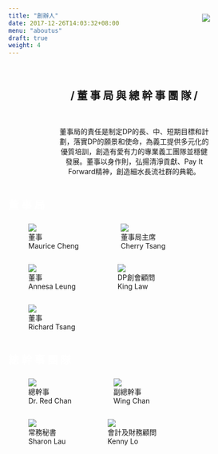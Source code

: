 ```yaml
---
title: "創辦人"
date: 2017-12-26T14:03:32+08:00
menu: "aboutus"
draft: true
weight: 4
---
```

<div style="position: relative">
    <img style="position: absolute;top: -100px;z-index: -1;right: 100px;"src="/img/greenball.png">
</div>
<br>
<h2 style="text-align:center"> / 董 事 局 與 總 幹 事 團 隊 /</h2>

<br>
<div style="text-align:center; width:100%; margin:0 20%">
<p style="width:60%">董事局的責任是制定DP的長、中、短期目標和計劃，落實DP的願景和使命，為義工提供多元化的優質培訓，創造有愛有力的專業義工團隊並穩健發展。董事以身作則，弘揚清淨貢獻、Pay It Forward精神，創造細水長流社群的典範。</p>
</div>
<br>

<div class="title-gradient-background">
<h2 style="margin: 0;padding: 10px 0 10px 0;color:white;">董 事 局</h2>
</div>

<div class="content-gradient-background">
<div>
        <figure style="display: inline-block;">
        <img src="/img/ppls-01.png">
            <figcaption>董事</figcaption>
            <figcaption>Maurice Cheng</figcaption>
        </figure>
        <figure style="display: inline-block;">
        <img src="/img/ppls-02.png">
            <figcaption>董事局主席</figcaption>
            <figcaption>Cherry Tsang</figcaption>
        </figure>
</div>

    

<div>
    <figure style="display: inline-block;">
        <img src="/img/ppls-03.png">
            <figcaption>董事</figcaption>
            <figcaption>Annesa Leung</figcaption>
        </figure>
        <figure style="display: inline-block;">
        <img src="/img/ppls-04.png">
            <figcaption>DP創會顧問</figcaption>
            <figcaption>King Law</figcaption>
        </figure>
        <figure style="display: inline-block;">
        <img src="/img/ppls-05.png">
            <figcaption>董事</figcaption>
            <figcaption>Richard Tsang</figcaption>
        </figure>        
</div>
</div>

<br>
<div class="title-gradient-background">
<h2 style="margin: 0;padding: 10px 0 10px 0;color:white;">總 幹 事 團 隊</h2>
</div>
<div class="content-gradient-background">
<div>
        <figure style="display: inline-block;">
        <img src="/img/ppls-06.png">
            <figcaption>總幹事</figcaption>
            <figcaption>Dr. Red Chan</figcaption>
        </figure>
        <figure style="display: inline-block;">
        <img src="/img/ppls-07.png">
            <figcaption>副總幹事</figcaption>
            <figcaption>Wing Chan</figcaption>
        </figure>
</div>

<div>
        <figure style="display: inline-block;">
        <img src="/img/ppls-08.png">
            <figcaption>常務秘書</figcaption>
            <figcaption>Sharon Lau</figcaption>
        </figure>
        <figure style="display: inline-block;">
        <img src="/img/ppls-09.png">
            <figcaption>會計及財務顧問</figcaption>
            <figcaption>Kenny Lo</figcaption>
        </figure>
</div>
</div>
